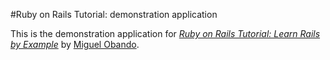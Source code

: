 #Ruby on Rails Tutorial: demonstration application

This is the demonstration application for [*Ruby on Rails Tutorial: Learn Rails by Example*](http://railstutorial.org) by [Miguel Obando](wwww.google.com.co).

